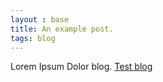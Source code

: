 ```yaml
---
layout : base
title: An example post.
tags: blog
---
```


<div class="container">Lorem Ipsum Dolor blog. <a href="/posts/test-blog/">Test blog</a></div>
